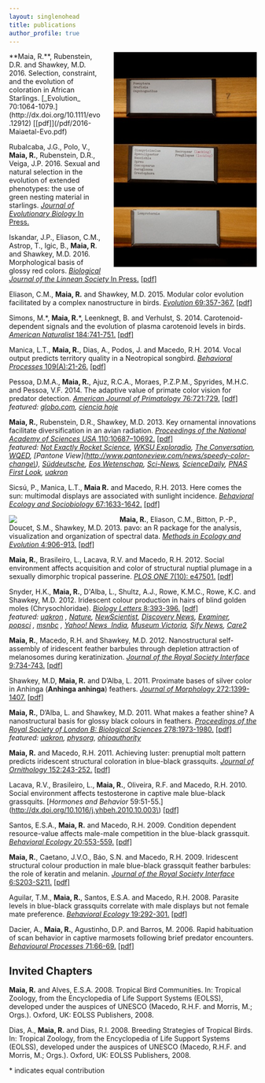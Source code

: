 ```yaml
---
layout: singlenohead
title: publications
author_profile: true
---
```

<img align="right" style="padding-left:25px" src="/images/drawer.jpg">
**Maia, R.**, Rubenstein, D.R. and Shawkey, M.D. 2016. Selection, constraint, and the evolution of coloration in African Starlings. [_Evolution_ 70:1064-1079.](http://dx.doi.org/10.1111/evo.12912) [[pdf]](/pdf/2016-Maiaetal-Evo.pdf)

Rubalcaba, J.G., Polo, V., **Maia, R.**, Rubenstein, D.R., Veiga, J.P. 2016. Sexual and natural selection in the evolution of extended phenotypes: the use of green nesting material in starlings. [_Journal of Evolutionary Biology_ In Press.](http://dx.doi.org/10.1111/jeb.12893) 

Iskandar, J.P., Eliason, C.M., Astrop, T., Igic, B., **Maia, R**. and Shawkey, M.D. 2016. Morphological basis of glossy red colors. [_Biological Journal of the Linnean Society_ In Press.](http://dx.doi.org/10.1111/bij.12810) [[pdf]](/pdf/2016-Iskandaretal-BJLS.pdf)

Eliason, C.M., **Maia, R.** and Shawkey, M.D. 2015. Modular color evolution facilitated by a complex nanostructure in birds. [_Evolution_ 69:357-367.](http://dx.doi.org/10.1111/evo.12575) [[pdf]](/pdf/2015-Eliasonetal-Evo.pdf)
 
Simons, M.\*, **Maia, R.**\*, Leenknegt, B. and Verhulst, S. 2014. Carotenoid-dependent signals and the evolution of plasma carotenoid levels in birds. [_American Naturalist_ 184:741-751.](http://dx.doi.org/10.1086/678402) [[pdf]](/pdf/2014-Simonsetal-AmNat.pdf)

Manica, L.T., **Maia, R.**, Dias, A., Podos, J. and Macedo, R.H. 2014. Vocal output predicts territory quality in a Neotropical songbird. [_Behavioral Processes_ 109(A):21-26.](http://dx.doi.org/10.1016/j.beproc.2014.07.004) [[pdf]](/pdf/2014-Manicaetal-BehProc.pdf)

Pessoa, D.M.A., **Maia, R.**, Ajuz, R.C.A., Moraes, P.Z.P.M., Spyrides, M.H.C. and Pessoa, V.F. 2014. The adaptive value of primate color vision for predator detection. [_American Journal of Primatology_ 76:721:729.](http://dx.doi.org/10.1002/ajp.22264) [[pdf]](/pdf/2014-Pessoaetal-AJP.pdf)  
_featured: [globo.com](http://g1.globo.com/natureza/noticia/2014/08/sensibilidade-cores-ajuda-primatas-detectar-predadores-na-natureza.html), [ciencia hoje](http://cienciahoje.uol.com.br/noticias/2014/08/sobrevivencia-colorida)_

**Maia, R.**, Rubenstein, D.R., Shawkey, M.D. 2013. Key ornamental innovations facilitate diversification in an avian radiation. [_Proceedings of the National Academy of Sciences USA_ 110:10687–10692.](http://dx.doi.org/10.1073/pnas.1220784110) [[pdf]](/pdf/2013-Maiaetal-PNAS.pdf)  
_featured: [Not Exactly Rocket Science](http://phenomena.nationalgeographic.com/2013/06/10/on-the-origin-of-really-shiny-species/), [WKSU Exploradio](http://www.wksu.org/news/story/35963), [The Conversation](http://theconversation.com/birds-of-a-feather-create-new-species-together-and-heres-how-15086), [WQED](http://www.wqed.org/birdblog/2013/07/08/african-starlings-invent-new-colors/), [Pantone View](http://www.pantoneview.com/news/speedy-color-change\), [Süddeutsche](http://www.sueddeutsche.de/k5Q38E/1364185/Bunter-Vogel.html), [Eos Wetenschap](http://eoswetenschap.eu/artikel/veelzijdige-verentooi-versnelt-evolutie), [Sci-News](http://www.sci-news.com/biology/article01148-african-starlings.html), [ScienceDaily](http://www.sciencedaily.com/releases/2013/06/130610193029.htm), [PNAS First Look](http://firstlook.pnas.org/birds-color-palettes-speed-diversification/), [uakron](http://www.uakron.edu/im/online-newsroom/news_details.dot?newsId=bf7f09bb-61e7-422b-b407-ca1e2985d41f)_

Sicsú, P., Manica, L.T., **Maia R.** and Macedo, R.H. 2013. Here comes the sun: multimodal displays are associated with sunlight incidence. [_Behavioral Ecology and Sociobiology_ 67:1633-1642.](http://dx.doi.org/10.1007/s00265-013-1574-x) [[pdf]](/pdf/2013Sicsuetal-BEAS.pdf)

<img align="left" style="padding-right:25px; width:200px" src="http://www.methodsinecologyandevolution.org/SpringboardWebApp/userfiles/mee/image/Covers/mee-4-10-coverlarge.jpg">


**Maia, R.**, Eliason, C.M., Bitton, P.-P., Doucet, S.M., Shawkey, M.D. 2013. pavo: an R package for the analysis, visualization and organization of spectral data. [_Methods in Ecology and Evolution_ 4:906-913.](http://dx.doi.org/10.1111/2041-210X.12069) [[pdf]](/pdf/2013-Maiaetal-MEE.pdf)

**Maia, R.**, Brasileiro, L., Lacava, R.V. and Macedo, R.H. 2012. Social environment affects acquisition and color of structural nuptial plumage in a sexually dimorphic tropical passerine. [_PLOS ONE_ 7(10): e47501.](http://dx.doi.org/10.1371/journal.pone.0047501) [[pdf]](/pdf/2012-Maiaetal-PLOSONE.pdf)

Snyder, H.K., **Maia, R.**, D\'Alba, L., Shultz, A.J., Rowe, K.M.C., Rowe, K.C. and Shawkey, M.D. 2012. Iridescent colour production in hairs of blind golden moles (Chrysochloridae). [_Biology Letters_ 8:393-396.](http://dx.doi.org/10.1098/rsbl.2011.1168) [[pdf]](/pdf/2012-Snyderetal-BioLet.pdf)  
_featured: [uakron](http://www.uakron.edu/im/online-newsroom/news_details.dot?newsId=94fcc7dc-d28b-4503-9c9a-c4077d807700andpageTitle=Top+Story+HeadlineandcrumbTitle=Blind+moles+use+beauty+for+function,+not+fancy) , [Nature](http://www.nature.com/nature/journal/v482/n7384/full/482134a.html), [NewScientist](http://www.newscientist.com/article/dn21390-worlds-only-iridescent-mammal-is-a-shiny-accident.html), [Discovery News](http://news.discovery.com/animals/golden-moles-iridescent-122401.html), [Examiner](http://www.examiner.com/green-science-in-akron/akron-scientists-uncover-secrets-of-iridescent-mammal), [popsci](http://www.popsci.com/science/article/2012-01/worlds-only-iridescent-mammal-blind-and-lives-underground) , [msnbc](http://www.msnbc.msn.com/id/46124232/ns/technology_and_science-science/t/worlds-first-iridescent-mammal-discovered/#.TyB1hSNGzcE) , [Yahoo! News  India](http://in.news.yahoo.com/blind-golden-moles-found-worlds-first-iridescent-mammal-114225535.html), [Museum Victoria](http://museumvictoria.com.au/about/mv-blog/jan-2012/moles-of-many-colours/), [Sify News](http://www.sify.com/news/blind-golden-moles-found-to-be-world-s-first-iridescent-mammal-news-international-mbzruIjgibh.html), [Care2](http://www.care2.com/causes/scientists-discover-the-first-iridescent-mammal-and-its-blind.html)_

**Maia, R.**, Macedo, R.H. and Shawkey, M.D. 2012. Nanostructural self-assembly of iridescent feather barbules through depletion attraction of melanosomes during keratinization. [_Journal of the Royal Society Interface_ 9:734-743.](http://dx.doi.org/10.1098/rsif.2011.0456) [[pdf]](/pdf/2011-Maiaetal-Interface.pdf)

Shawkey, M.D, **Maia, R.** and D’Alba, L. 2011. Proximate bases of silver color in Anhinga (__Anhinga anhinga__) feathers. [_Journal of Morphology_ 272:1399-1407.](http://dx.doi.org/10.1002/jmor.10993) [[pdf]](/pdf/2011-Shawkeyetal-JMorph.pdf)

**Maia, R.**, D’Alba, L. and Shawkey, M.D. 2011. What makes a feather shine? A nanostructural basis for glossy black colours in feathers. [_Proceedings of the Royal Society of London B: Biological Sciences_ 278:1973-1980.](http://dx.doi.org/10.1098/rspb.2010.1637) [[pdf]](/pdf/2010-Maiaetal-PRSB.pdf)  
_featured: [uakron](http://www.uakron.edu/im/online-newsroom/promo_detail.dot?promoId=1628866), [physorg](http://www.physorg.com/news/2010-12-feathers-ideas-gloss.html), [ohioauthority](http://www.ohioauthority.com/articles/health-and-education/brilliant-plumage)_

**Maia, R.** and Macedo, R.H. 2011. Achieving luster: prenuptial molt pattern predicts iridescent structural coloration in blue-black grassquits. [_Journal of Ornithology_ 152:243-252.](http://dx.doi.org/10.1007/s10336-010-0576-y) [[pdf]](/pdf/2010-MaiaMacedo-JORN.pdf)

Lacava, R.V., Brasileiro, L., **Maia, R.**, Oliveira, R.F. and Macedo, R.H. 2010. Social environment affects testosterone in captive male blue-black grassquits. [_Hormones and Behavior_ 59:51-55.](http://dx.doi.org/10.1016/j.yhbeh.2010.10.003\) [[pdf]](/pdf/2010-Lacavaetal-HormBehav.pdf)

Santos, E.S.A., **Maia, R.** and Macedo, R.H. 2009. Condition dependent resource-value affects male-male competition in the blue-black grassquit. [_Behavioral Ecology_ 20:553-559.](http://dx.doi.org/10.1093/beheco/arp031) [[pdf]](/pdf/2009-Santosetal-BehavEcol.pdf)

**Maia, R.**, Caetano, J.V.O., Báo, S.N. and Macedo, R.H. 2009. Iridescent structural colour production in male blue-black grassquit feather barbules: the role of keratin and melanin. [_Journal of the Royal Society Interface_ 6:S203-S211.](http://dx.doi.org/10.1098/rsif.2008.0460.focus) [[pdf]](/pdf/2009-Maiaetal-Interface.pdf)

Aguilar, T.M., **Maia, R.**, Santos, E.S.A. and Macedo, R.H. 2008. Parasite levels in blue-black grassquits correlate with male displays but not female mate preference. [_Behavioral Ecology_ 19:292-301.](http://dx.doi.org/10.1093/beheco/arm130) [[pdf]](/pdf/2008-Aguilaretal-BehavEcol.pdf)

Dacier, A., **Maia, R.**, Agustinho, D.P. and Barros, M. 2006. Rapid habituation of scan behavior in captive marmosets following brief predator encounters. [_Behavioural Processes_ 71:66-69.](http://dx.doi.org/10.1016/j.beproc.2005.09.006) [[pdf]](/pdf/2006-Dacieretal-BehavProc.pdf)


## Invited Chapters

**Maia, R.** and Alves, E.S.A. 2008. Tropical Bird Communities. In: Tropical Zoology, from the Encyclopedia of Life Support Systems (EOLSS), developed under the auspices of UNESCO (Macedo, R.H.F. and Morris, M.; Orgs.). Oxford, UK: EOLSS Publishers, 2008.

Dias, A., **Maia, R.** and Dias, R.I. 2008. Breeding Strategies of Tropical Birds. In: Tropical Zoology, from the Encyclopedia of Life Support Systems (EOLSS), developed under the auspices of UNESCO (Macedo, R.H.F. and Morris, M.; Orgs.). Oxford, UK: EOLSS Publishers, 2008.


\* indicates equal contribution

